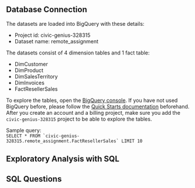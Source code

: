 ## Database Connection

The datasets are loaded into BigQuery with these details:
- Project id: civic-genius-328315
- Dataset name: remote_assignment

The datasets consist of 4 dimension tables and 1 fact table:
- DimCustomer
- DimProduct
- DimSalesTerritory
- DimInvoices
- FactResellerSales

To explore the tables, open the [BigQuery console](https://console.cloud.google.com/bigquery).
If you have not used BigQuery before, please follow the [Quick Starts documentation](https://cloud.google.com/bigquery/docs/quickstarts) beforehand. After you create an account and a billing project, make sure you add the `civic-genius-328315` project to be able to explore the tables.

Sample query:  
```SELECT * FROM `civic-genius-328315.remote_assignment.FactResellerSales` LIMIT 10```

## Exploratory Analysis with SQL


## SQL Questions
